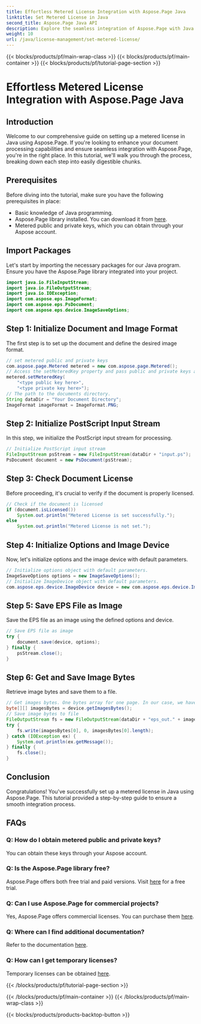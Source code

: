 ```yaml
---
title: Effortless Metered License Integration with Aspose.Page Java
linktitle: Set Metered License in Java
second_title: Aspose.Page Java API
description: Explore the seamless integration of Aspose.Page with Java. Set up metered licenses effortlessly and enhance your document processing capabilities.
weight: 10
url: /java/license-management/set-metered-license/
---
```


{{< blocks/products/pf/main-wrap-class >}}
{{< blocks/products/pf/main-container >}}
{{< blocks/products/pf/tutorial-page-section >}}

# Effortless Metered License Integration with Aspose.Page Java

## Introduction
Welcome to our comprehensive guide on setting up a metered license in Java using Aspose.Page. If you're looking to enhance your document processing capabilities and ensure seamless integration with Aspose.Page, you're in the right place. In this tutorial, we'll walk you through the process, breaking down each step into easily digestible chunks.
## Prerequisites
Before diving into the tutorial, make sure you have the following prerequisites in place:
- Basic knowledge of Java programming.
- Aspose.Page library installed. You can download it from [here](https://releases.aspose.com/page/java/).
- Metered public and private keys, which you can obtain through your Aspose account.
## Import Packages
Let's start by importing the necessary packages for our Java program. Ensure you have the Aspose.Page library integrated into your project.
```java
import java.io.FileInputStream;
import java.io.FileOutputStream;
import java.io.IOException;
import com.aspose.eps.ImageFormat;
import com.aspose.eps.PsDocument;
import com.aspose.eps.device.ImageSaveOptions;

```
## Step 1: Initialize Document and Image Format
The first step is to set up the document and define the desired image format.
```java
// set metered public and private keys
com.aspose.page.Metered metered = new com.aspose.page.Metered();
// Access the setMeteredKey property and pass public and private keys as parameters
metered.setMeteredKey(
    "<type public key here>",
    "<type private key here>");
// The path to the documents directory.
String dataDir = "Your Document Directory";
ImageFormat imageFormat = ImageFormat.PNG;
```
## Step 2: Initialize PostScript Input Stream
In this step, we initialize the PostScript input stream for processing.
```java
// Initialize PostScript input stream
FileInputStream psStream = new FileInputStream(dataDir + "input.ps");
PsDocument document = new PsDocument(psStream);
```
## Step 3: Check Document License
Before proceeding, it's crucial to verify if the document is properly licensed.
```java
// Check if the document is licensed
if (document.isLicensed())
    System.out.println("Metered License is set successfully.");
else
    System.out.println("Metered License is not set.");
```
## Step 4: Initialize Options and Image Device
Now, let's initialize options and the image device with default parameters.
```java
// Initialize options object with default parameters.
ImageSaveOptions options = new ImageSaveOptions();
// Initialize ImageDevice object with default parameters.
com.aspose.eps.device.ImageDevice device = new com.aspose.eps.device.ImageDevice();
```
## Step 5: Save EPS File as Image
Save the EPS file as an image using the defined options and device.
```java
// Save EPS file as image
try {
    document.save(device, options);
} finally {
    psStream.close();
}
```
## Step 6: Get and Save Image Bytes
Retrieve image bytes and save them to a file.
```java
// Get images bytes. One bytes array for one page. In our case, we have one page.
byte[][] imagesBytes = device.getImagesBytes();
// Save image bytes to file
FileOutputStream fs = new FileOutputStream(dataDir + "eps_out." + imageFormat.toString().toLowerCase());
try {
    fs.write(imagesBytes[0], 0, imagesBytes[0].length);
} catch (IOException ex) {
    System.out.println(ex.getMessage());
} finally {
    fs.close();
}
```
## Conclusion
Congratulations! You've successfully set up a metered license in Java using Aspose.Page. This tutorial provided a step-by-step guide to ensure a smooth integration process.
## FAQs
### Q: How do I obtain metered public and private keys?
You can obtain these keys through your Aspose account.
### Q: Is the Aspose.Page library free?
Aspose.Page offers both free trial and paid versions. Visit [here](https://releases.aspose.com/) for a free trial.
### Q: Can I use Aspose.Page for commercial projects?
Yes, Aspose.Page offers commercial licenses. You can purchase them [here](https://purchase.aspose.com/buy).
### Q: Where can I find additional documentation?
Refer to the documentation [here](https://reference.aspose.com/page/java/).
### Q: How can I get temporary licenses?
Temporary licenses can be obtained [here](https://purchase.aspose.com/temporary-license/).

{{< /blocks/products/pf/tutorial-page-section >}}

{{< /blocks/products/pf/main-container >}}
{{< /blocks/products/pf/main-wrap-class >}}

{{< blocks/products/products-backtop-button >}}

